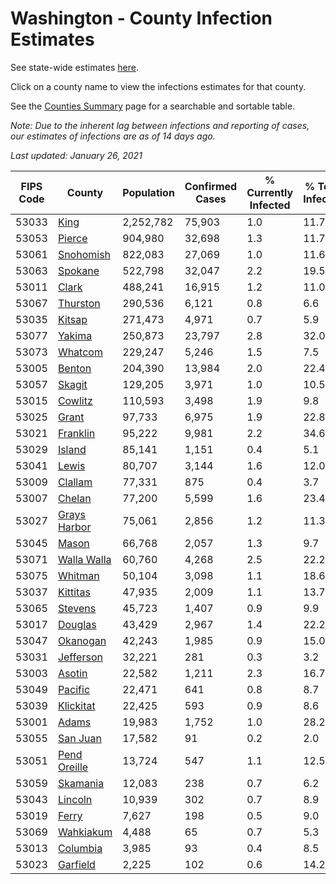 # Washington - County Infection Estimates

See state-wide estimates [here](/infections/us-wa).

Click on a county name to view the infections estimates for that county.

See the [Counties Summary](/infections/summary-counties) page for a searchable and sortable table.

*Note: Due to the inherent lag between infections and reporting of cases, our estimates of infections are as of 14 days ago.*

*Last updated: January 26, 2021*

|   FIPS Code |                       County |   Population |   Confirmed Cases |   % Currently Infected |   % Total Infected |
|-------------|------------------------------|--------------|-------------------|------------------------|--------------------|
|       53033 |                 [King](king) |    2,252,782 |            75,903 |                    1.0 |               11.7 |
|       53053 |             [Pierce](pierce) |      904,980 |            32,698 |                    1.3 |               11.7 |
|       53061 |       [Snohomish](snohomish) |      822,083 |            27,069 |                    1.0 |               11.6 |
|       53063 |           [Spokane](spokane) |      522,798 |            32,047 |                    2.2 |               19.5 |
|       53011 |               [Clark](clark) |      488,241 |            16,915 |                    1.2 |               11.0 |
|       53067 |         [Thurston](thurston) |      290,536 |             6,121 |                    0.8 |                6.6 |
|       53035 |             [Kitsap](kitsap) |      271,473 |             4,971 |                    0.7 |                5.9 |
|       53077 |             [Yakima](yakima) |      250,873 |            23,797 |                    2.8 |               32.0 |
|       53073 |           [Whatcom](whatcom) |      229,247 |             5,246 |                    1.5 |                7.5 |
|       53005 |             [Benton](benton) |      204,390 |            13,984 |                    2.0 |               22.4 |
|       53057 |             [Skagit](skagit) |      129,205 |             3,971 |                    1.0 |               10.5 |
|       53015 |           [Cowlitz](cowlitz) |      110,593 |             3,498 |                    1.9 |                9.8 |
|       53025 |               [Grant](grant) |       97,733 |             6,975 |                    1.9 |               22.8 |
|       53021 |         [Franklin](franklin) |       95,222 |             9,981 |                    2.2 |               34.6 |
|       53029 |             [Island](island) |       85,141 |             1,151 |                    0.4 |                5.1 |
|       53041 |               [Lewis](lewis) |       80,707 |             3,144 |                    1.6 |               12.0 |
|       53009 |           [Clallam](clallam) |       77,331 |               875 |                    0.4 |                3.7 |
|       53007 |             [Chelan](chelan) |       77,200 |             5,599 |                    1.6 |               23.4 |
|       53027 | [Grays Harbor](grays-harbor) |       75,061 |             2,856 |                    1.2 |               11.3 |
|       53045 |               [Mason](mason) |       66,768 |             2,057 |                    1.3 |                9.7 |
|       53071 |   [Walla Walla](walla-walla) |       60,760 |             4,268 |                    2.5 |               22.2 |
|       53075 |           [Whitman](whitman) |       50,104 |             3,098 |                    1.1 |               18.6 |
|       53037 |         [Kittitas](kittitas) |       47,935 |             2,009 |                    1.1 |               13.7 |
|       53065 |           [Stevens](stevens) |       45,723 |             1,407 |                    0.9 |                9.9 |
|       53017 |           [Douglas](douglas) |       43,429 |             2,967 |                    1.4 |               22.2 |
|       53047 |         [Okanogan](okanogan) |       42,243 |             1,985 |                    0.9 |               15.0 |
|       53031 |       [Jefferson](jefferson) |       32,221 |               281 |                    0.3 |                3.2 |
|       53003 |             [Asotin](asotin) |       22,582 |             1,211 |                    2.3 |               16.7 |
|       53049 |           [Pacific](pacific) |       22,471 |               641 |                    0.8 |                8.7 |
|       53039 |       [Klickitat](klickitat) |       22,425 |               593 |                    0.9 |                8.6 |
|       53001 |               [Adams](adams) |       19,983 |             1,752 |                    1.0 |               28.2 |
|       53055 |         [San Juan](san-juan) |       17,582 |                91 |                    0.2 |                2.0 |
|       53051 | [Pend Oreille](pend-oreille) |       13,724 |               547 |                    1.1 |               12.5 |
|       53059 |         [Skamania](skamania) |       12,083 |               238 |                    0.7 |                6.2 |
|       53043 |           [Lincoln](lincoln) |       10,939 |               302 |                    0.7 |                8.9 |
|       53019 |               [Ferry](ferry) |        7,627 |               198 |                    0.5 |                9.0 |
|       53069 |       [Wahkiakum](wahkiakum) |        4,488 |                65 |                    0.7 |                5.3 |
|       53013 |         [Columbia](columbia) |        3,985 |                93 |                    0.4 |                8.5 |
|       53023 |         [Garfield](garfield) |        2,225 |               102 |                    0.6 |               14.2 |